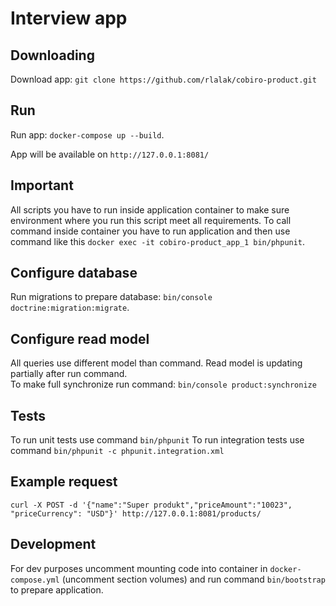 # Interview app

## Downloading 
Download app: `git clone https://github.com/rlalak/cobiro-product.git`

## Run
Run app: `docker-compose up --build`.

App will be available on `http://127.0.0.1:8081/` 

## Important
All scripts you have to run inside application container to make sure environment where you run this script meet all requirements.
To call command inside container you have to run application and then use command like this `docker exec -it cobiro-product_app_1 bin/phpunit`.

## Configure database
Run migrations to prepare database: `bin/console doctrine:migration:migrate`.

## Configure read model
All queries use different model than command. Read model is updating partially after run command.  
To make full synchronize run command: `bin/console product:synchronize`

## Tests
To run unit tests use command `bin/phpunit`
To run integration tests use command `bin/phpunit -c phpunit.integration.xml`

## Example request
```
curl -X POST -d '{"name":"Super produkt","priceAmount":"10023", "priceCurrency": "USD"}' http://127.0.0.1:8081/products/
```

## Development
For dev purposes uncomment mounting code into container in `docker-compose.yml` (uncomment section volumes) and run command `bin/bootstrap` to prepare application.

